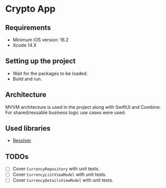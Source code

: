 # Crypto App

## Requirements

- Minimum iOS version: 16.2
- Xcode 14.X

## Setting up the project

- Wait for the packages to be loaded.
- Build and run.

## Architecture

MVVM architecture is used in the project along with SwiftUI and Combine. For shared/reusable business logic use cases were used.

## Used libraries

- [Resolver](https://github.com/hmlongco/Resolver)

## TODOs

- [ ] Cover `CurrencyRepository` with unit tests.
- [ ] Cover `CurrencyListViewModel` with unit tests.
- [ ] Cover `CurrencyDetailsViewModel` with unit tests.
